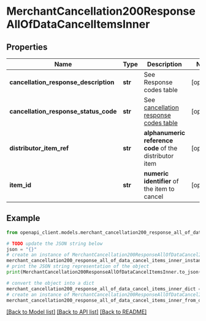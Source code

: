 # MerchantCancellation200ResponseAllOfDataCancelItemsInner


## Properties

Name | Type | Description | Notes
------------ | ------------- | ------------- | -------------
**cancellation_response_description** | **str** | See Response codes table | [optional] 
**cancellation_response_status_code** | **str** | See [cancellation response codes table](#cancellation-response-status-codes-and-their-meanings) | [optional] 
**distributor_item_ref** | **str** | **alphanumeric reference code** of the distributor item | [optional] 
**item_id** | **str** | **numeric identifier** of the item to cancel | [optional] 

## Example

```python
from openapi_client.models.merchant_cancellation200_response_all_of_data_cancel_items_inner import MerchantCancellation200ResponseAllOfDataCancelItemsInner

# TODO update the JSON string below
json = "{}"
# create an instance of MerchantCancellation200ResponseAllOfDataCancelItemsInner from a JSON string
merchant_cancellation200_response_all_of_data_cancel_items_inner_instance = MerchantCancellation200ResponseAllOfDataCancelItemsInner.from_json(json)
# print the JSON string representation of the object
print(MerchantCancellation200ResponseAllOfDataCancelItemsInner.to_json())

# convert the object into a dict
merchant_cancellation200_response_all_of_data_cancel_items_inner_dict = merchant_cancellation200_response_all_of_data_cancel_items_inner_instance.to_dict()
# create an instance of MerchantCancellation200ResponseAllOfDataCancelItemsInner from a dict
merchant_cancellation200_response_all_of_data_cancel_items_inner_from_dict = MerchantCancellation200ResponseAllOfDataCancelItemsInner.from_dict(merchant_cancellation200_response_all_of_data_cancel_items_inner_dict)
```
[[Back to Model list]](../README.md#documentation-for-models) [[Back to API list]](../README.md#documentation-for-api-endpoints) [[Back to README]](../README.md)


